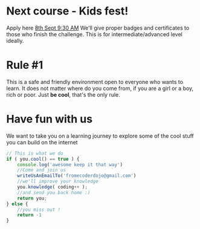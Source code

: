 # Next course - Kids fest!
Apply here  [8th Sept 9:30 AM](https://havefunhub.com/index.html#event-building_a_festival_experience-137734)
We'll give proper badges and certificates to those who finish the challenge. This is for intermediate/advanced level ideally.


# Rule #1
This is a safe and friendly environment open to everyone who wants to learn. It does not matter where do you come from, if you are a girl or a boy, rich or poor. Just **be cool**, that's the only rule.

# Have fun with us
We want to take you on a learning journey to explore some of the cool stuff you can build on the internet

```js
// This is what we do
if ( you.cool() == true ) {
	console.log('awesome keep it that way')
	//Come and join us
	writeUsAnEmailTo('fromecoderdojo@gmail.com')
	//we'll improve your knowledge
	you.knowledge( coding++ );
	//and send you back home :)
	return you;
} else {
	//you miss out !
	return -1
}
```
